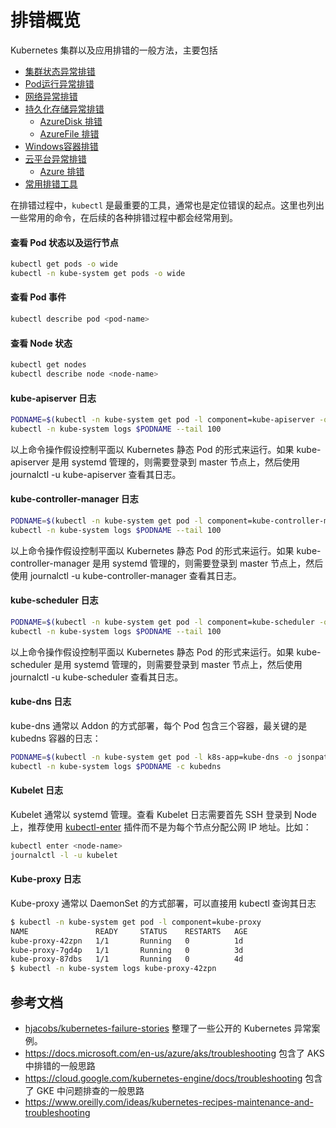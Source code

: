# 排错概览

Kubernetes 集群以及应用排错的一般方法，主要包括

- [集群状态异常排错](cluster.md)
- [Pod运行异常排错](pod.md)
- [网络异常排错](network.md)
- [持久化存储异常排错](pv.md)
  - [AzureDisk 排错](azuredisk.md)
  - [AzureFile 排错](azurefile.md)
- [Windows容器排错](windows.md)
- [云平台异常排错](cloud.md)
  - [Azure 排错](azure.md)
- [常用排错工具](tools.md)

在排错过程中，`kubectl`  是最重要的工具，通常也是定位错误的起点。这里也列出一些常用的命令，在后续的各种排错过程中都会经常用到。

#### 查看 Pod 状态以及运行节点

```sh
kubectl get pods -o wide
kubectl -n kube-system get pods -o wide
```

#### 查看 Pod 事件

```sh
kubectl describe pod <pod-name>
```

#### 查看 Node 状态

```sh
kubectl get nodes
kubectl describe node <node-name>
```

#### kube-apiserver 日志

```sh
PODNAME=$(kubectl -n kube-system get pod -l component=kube-apiserver -o jsonpath='{.items[0].metadata.name}')
kubectl -n kube-system logs $PODNAME --tail 100
```

以上命令操作假设控制平面以 Kubernetes 静态 Pod 的形式来运行。如果 kube-apiserver 是用 systemd 管理的，则需要登录到 master 节点上，然后使用 journalctl -u kube-apiserver 查看其日志。

#### kube-controller-manager 日志

```sh
PODNAME=$(kubectl -n kube-system get pod -l component=kube-controller-manager -o jsonpath='{.items[0].metadata.name}')
kubectl -n kube-system logs $PODNAME --tail 100
```

以上命令操作假设控制平面以 Kubernetes 静态 Pod 的形式来运行。如果 kube-controller-manager 是用 systemd 管理的，则需要登录到 master 节点上，然后使用 journalctl -u kube-controller-manager 查看其日志。

#### kube-scheduler 日志

```sh
PODNAME=$(kubectl -n kube-system get pod -l component=kube-scheduler -o jsonpath='{.items[0].metadata.name}')
kubectl -n kube-system logs $PODNAME --tail 100
```

以上命令操作假设控制平面以 Kubernetes 静态 Pod 的形式来运行。如果 kube-scheduler 是用 systemd 管理的，则需要登录到 master 节点上，然后使用 journalctl -u kube-scheduler 查看其日志。

#### kube-dns 日志

kube-dns 通常以 Addon 的方式部署，每个 Pod 包含三个容器，最关键的是 kubedns 容器的日志：

```sh
PODNAME=$(kubectl -n kube-system get pod -l k8s-app=kube-dns -o jsonpath='{.items[0].metadata.name}')
kubectl -n kube-system logs $PODNAME -c kubedns
```

#### Kubelet 日志

Kubelet 通常以 systemd 管理。查看 Kubelet 日志需要首先 SSH 登录到 Node 上，推荐使用 [kubectl-enter](https://github.com/kvaps/kubectl-enter) 插件而不是为每个节点分配公网 IP 地址。比如：

```sh
kubectl enter <node-name>
journalctl -l -u kubelet
```

#### Kube-proxy 日志

Kube-proxy 通常以 DaemonSet 的方式部署，可以直接用 kubectl 查询其日志

```sh
$ kubectl -n kube-system get pod -l component=kube-proxy
NAME               READY     STATUS    RESTARTS   AGE
kube-proxy-42zpn   1/1       Running   0          1d
kube-proxy-7gd4p   1/1       Running   0          3d
kube-proxy-87dbs   1/1       Running   0          4d
$ kubectl -n kube-system logs kube-proxy-42zpn
```

## 参考文档

* [hjacobs/kubernetes-failure-stories](https://github.com/hjacobs/kubernetes-failure-stories) 整理了一些公开的 Kubernetes 异常案例。
* <https://docs.microsoft.com/en-us/azure/aks/troubleshooting> 包含了 AKS 中排错的一般思路
* <https://cloud.google.com/kubernetes-engine/docs/troubleshooting> 包含了 GKE 中问题排查的一般思路
* <https://www.oreilly.com/ideas/kubernetes-recipes-maintenance-and-troubleshooting>
